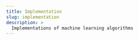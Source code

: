 ```yaml
---
title: Implementation
slug: implementation
description: >
  Implementations of machine learning algorithms
---
```

